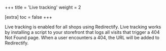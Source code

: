 +++
title = 'Live tracking'
weight = 2

[extra]
toc = false
+++

Live tracking is enabled for all shops using Redirectify. Live tracking works by
installing a script to your storefront that logs all visits that trigger a 404
Not Found page. When a user encounters a 404, the URL will be added to
Redirectify.
